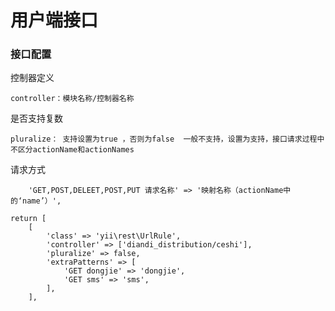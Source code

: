 # 用户端接口



### 接口配置

控制器定义
```
controller：模块名称/控制器名称
```
是否支持复数
```
pluralize： 支持设置为true ，否则为false  一般不支持，设置为支持，接口请求过程中不区分actionName和actionNames
```
请求方式
```
	'GET,POST,DELEET,POST,PUT 请求名称' => '映射名称（actionName中的‘name’）',
```
```
return [
	[
		'class' => 'yii\rest\UrlRule',
		'controller' => ['diandi_distribution/ceshi'],
		'pluralize' => false,
		'extraPatterns' => [
			'GET dongjie' => 'dongjie',
			'GET sms' => 'sms',
		],
	],
```